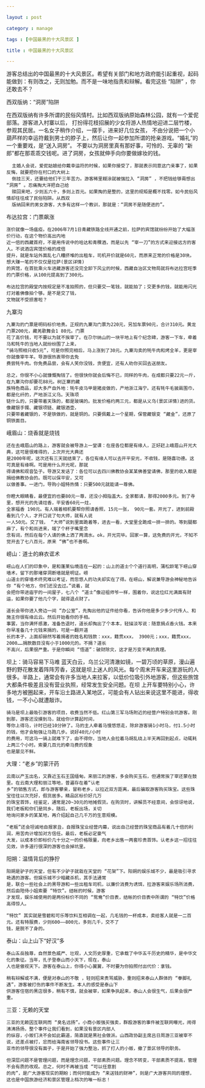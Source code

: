 ```yaml
---

layout : post

category : manage

tags : [中国最黑的十大风景区 ]

title : 中国最黑的十大风景区

---
```


游客总结出的中国最黑的十大风景区。希望有关部门和地方政府能引起重视，起码能做到：有则改之，无则加勉。而不是一味地指责和辩解。看完这些 “陷阱” ，你还敢去不？

西双版纳：“洞房”陷阱

   在西双版纳有许多所谓的民俗风情村。比如西双版纳原始森林公园，就有一个爱伲部落。游客进入村寨以后，
      打扮得花枝招展的少女将游人热情地迎进二层竹楼，参观其民居。一名女子稍作介绍，一摆手，进来好几位女孩，
	  不由分说把一个小葫芦样的幸运符戴到男士的脖子上，然后让你一起参加所谓的抢亲游戏。“婚礼”的一个重要戏，是“送入洞房”。
      不要以为洞房里真有那好事，可怜的、无辜的 “新郎”都在那乖乖交钱呢。进了洞房，女孩就伸手向你要做嫁妆的钱。

      主婚人会说，爱伲姑娘给你戴幸运符的时候，如果你接受了，那就表示同意这门亲事了，如果反悔，就要把你在村口的大树上
	  倒挂三天，还要给他们干三年苦力。游客稀里糊涂就被强拉入 “洞房” ，不把钱给够甭想出 “洞房” 。忍痛掏大洋把自己给
	  赎回来吧，少则五六十，多则上百元。如果掏的是整的，这里的规矩是概不找零。如今民俗风情却往往成了民俗陷阱。从西双
	  版纳回来的男女游客，大多有这样一个教训，那就是：“洞房不是随便进的”。
	  
布达拉宫：门票飙涨  
    
	涨价就像一场瘟疫。在2006年7月1日青藏铁路全线开通之前，拉萨的宾馆就纷纷开始了大幅涨价行动，在这个物价高出内地
	近一倍的西藏首府，不是用传说中的哈达和青稞酒，而是以先 “宰一刀”的方式来迎接远方的客人。不说酒店宾馆价格的成倍
	提升，就是车站外面乱七八糟挤堆的出租车，司机开价就是60元，而原来正常的价格是30块。想大赚一笔的不仅仅是拉萨(景区详情)
	的宾馆，在首批乘火车进藏游客还没完全卸下风尘的时候，西藏自治区文物局就将布达拉宫旺季的门票价格，从100元提高到了300元。

    布达拉宫的殿堂内按规定是不准拍照的，但只要交一笔钱，就能拍了；交更多的钱，就能用闪光灯对着佛像拍个够。是不是交了钱，
	文物就不受损害啦？
	  
九寨沟	  
	  
	九寨沟的门票是明码标价地贵。正规的九寨沟门票为220元，另加车票90元，合计310元。黄龙门票200元，藏羌歌舞会1 80元。门票
	花了高价钱，可不要以为就不挨宰了。在尕尔纳山的一块平地上有个纪念碑，游客一下车，牵着马和牦牛的当地人就纷纷围了上来， 
	“骑马照相只收5元”，可是你照完相后，马上涨到了30元。九寨沟卖的牦牛肉和烤全羊，更是宰你就像宰牛羊。导游很热衷带你去免
	费尝牦牛肉。你免费品尝，会有人笑你没钱，贪便宜，还有人劝你买回去送朋友。

    总之，你很不小心就慷慨掏钱了。但很快你就会后悔不已，同样的牛肉，在成都只要22元一斤，在九寨沟你却要花88元。树正寨的藏
	族特色商品，却大多产自外地：牦牛皮马甲是猪皮做的，产地浙江海宁。还有牦牛毛披肩围巾，都是化纤的，产地浙江义乌。天珠项
	链什么的，只要带着天珠的，都是玻璃的。批发价格约两三元，都是从义乌(景区详情)进的货。像藏银手镯、藏银项链、藏银酒壶，
	只要带着藏银的，不是铁做的，就是铜的。只要佩戴上一个星期，保管藏银变 “藏金”，还原了铜铁面目。  
	  	  
峨眉山：烧香就是烧钱	  
	  
	还在去峨眉山的路上，游客就会被导游上一堂课：在座各位都是有缘人，正好赶上峨眉山开光大典，这可是很难得的，上次开光大典还
	是2000年呢，这次还有三天就结束了，各位有缘人可以去开平安光，不收钱，是随喜功德。这可真是有缘啊。可是用什么开光呢，那就
	得请佛和观音坠子。导游又发话了：各位可以去四川佛教协会某某佛善堂请佛，那里的收入都是捐给佛教协会的。既可以保平安，又可
	以做善事。一进门，导购小姐特热情：只要500元就能请一尊佛。

    你瞪大眼睛看，最便宜的也要80元一尊，还没小拇指盖大。全家都请，那得2000多元。到了寺里，想开光的先请炷香，平安香60元一炷，
	全家福香 190元。有人端着相机要帮你照请香照，15元一张， 90元一套。开光了，进到前殿看到几个人，才开口说了句大师，就有人说
	一人50元。交了钱， “大师”说到里面跪着等，进去一看，大堂里全跪成一排一排的。等到腿都麻了，有个和尚进来，端了个杯子嘴里念
	念有词，然后在每个人请的佛上洒了两滴水。ok，开光完毕。回家一算，这免费的开光，不知不觉开去了七八百元，原来 “佛”也不善啊。  
	  
崂山：道士的麻衣诓术

    崂山在人们的印象中，是和蓬莱仙境连在一起的：山上的道士个个道行高明，蒲松龄笔下崂山穿墙术，留下的那堵穿洞断墙就是明证。崂
	山道士的穿墙术终究难以考证，而忽悠人的功夫却实在了得。在崂山，解说兼导游会神秘地告诉你 “有个地方，你们还没去过。”说着，就
	会把你带进庙宇的一间屋子，七八个 “道士”像迎祖师爷一样，围着你，说这位红光满面有财运，如果你要了他几个字，就得退点财了。

    道长会带你进入旁边一间 “办公室”，先掏出他的证件给你看，告诉你他是多少多少代传人、和施主你很有缘云云。然后开始看你的手相。
	事罢，当你满怀感激，准备告退时，道长却掏出了个本本，轻描淡写说：随意捐点香火钱。本来你早准备几十元钱来捐的，可是一翻开道
	长的本子，上面却赫然写着捐者的姓名和钱款：xxx，籍贯xxx， 3900元；xxx，籍贯xxx，2000……捐款数目没有小于1000元的。不捐？道长
	不高兴，后果很严重。于是你瞬间 “悟道”：破财除灾，这才是万变不离的真理。	  
	  
坝上：骑马容易下马难
    蓝天白云，乌兰公河清澈如镜，一碧万顷的草原，漫山遍野的野花散发着阵阵芳香，这就是坝上迷人的风光。每个周末开车来这里游玩的人
	很多。半路上，通常会有许多当地人来拉客，以低价位吸引外地游客，但这些旅馆大都条件极差且没有营业执照，经常发生安全问题。在坝
	上开车要特别小心，许多地方被圈起来，开车沿土路进入某地区，可能会有人钻出来说这里不能进，得收钱，一不小心就遭敲诈。

    骑马是坝上最吸引游客的项目，收费当然不低。红山第三军马场附近的经营户特别会坑游客。刚到那，游客还没摸到马，就给你计算起时间，
	等你上得马，计时已经10分钟了。马的主人牵着马慢悠悠走，除非游客骑1小时马，付1.5小时的钱，他才会勉强让马跑几步。说好40元/小时
	的费用，可这马一骑上就难下了，由不得你，当地人会拉着马胡乱绕上半天再回到起点，动辄耗上两三个小时。索要几百元的牵马费的现象
	也是屡见不鲜。	  
	  
大理：“老乡”的蒙汗药	  
	  
	云南以产玉出名，又靠近玉石王国缅甸。来丽江的游客，多会购买玉石，但通常挨了宰还蒙在鼓里。在云南大理和丽江等地，普遍存在着“认老
	乡”的销售方式，即与游客攀亲，冒称老乡，以拉近双方距离，最后骗取游客购买珠宝。这些珠宝往往以次充好，假货居多。精品区标价好几万
	的珠宝首饰，经鉴定，通常是20~30元的地摊假货。在购货时，讲解员不经意间，会惊讶地说，我们老板和你们是同乡。随后，老板出场，关切
	地询问家乡的某某地，再介绍起自己几千万的生意规模。

    “老板”还会坦诚地自报家丑，自报珠宝业经营内幕，说出自己经营的珠宝商品有着几十倍的利润，用苦肉计增加对方信任。最后，老板必定豪气
	大发，以成本价即标价几十分之一的价格限量，向老乡出售一两套珍贵首饰。认老乡这一招往往见效，许多道行很深的游客也会掉坑里。  
	  
阳朔：温情背后的狰狞	  
	  
	阳朔是驴子的天堂，但有不少驴子就栽在天堂的 “花架”下。阳朔的娱乐城不少，最是吸引寻求艳遇的游客。但娱乐城不少暗藏杀机，其手法通常
	是，联合一些社会上的黑导游和一些出租车司机，以廉价消费为诱饵，拉游客来娱乐场所消费，然后由陪侍小姐索要 “特饮”。结帐的时候，游客
	才发现，娱乐城使用的是两份标价不同的 “鸳鸯”价目表，结帐的价目表中所谓的 “特饮”价格高得惊人。

    “特饮” 其实就是雪碧和可乐等饮料互相调在一起，几毛钱的一杯成本，卖给客人就是一二百元。还有特服费，少则600——800元，多则几千，交不了
	钱，是脱不了身的。  
	  
泰山：山上山下“好汉”多	  
	  
	泰山五岳独尊，自然景色威严、壮观，人文历史厚重，它承载了中华五千历史的精华，是中华文化的象征。当年，孔子登泰山而小天下，现在，泰山
	人也是傲视天下。游客在泰山上，你得小心翼翼，不时要为你拍照付出代价：拿钱。

    稍有辩解或不满，便是对泰山的不敬 ，轻则招来责骂威胁，重则招来泰山人群体的 “拳脚礼遇”，游客被打伤的事件不断发生。本人的感受是泰山下
	供游客住宿的黑店很多，稍有不慎，就会被宰，如果争执起来，泰山人会很生气，后果会很严重。  
	  
三亚：无赖的天堂	  
	  
	三亚的无赖因互联网而 “臭名远扬”。小商小贩强买强卖，群殴游客的事件被互联网曝光，闹得沸沸扬扬，整个事件让我们看到，如果没有景区内部人
	的纵容，小贩们决不会如此霸道，简直就是黑社会做派。山西政协副主席吕日周游三亚被宰不说，还差点被打，忿而给海南省领导投书。这些事件让三
	亚市的领导很没有面子，于是开始了强力整治，抓了打人的小贩，撤了景区领导的职务。

    但深层问题不是管理问题，而是理念问题，干部素质问题。理念不转变，干部素质不提高，管理不会有质的改观。总之，何时不再被当成 “可以任意割
	的肉”，是广大游客现实的期盼；而何时能成为 “来送钱的财神”，则是广大游客共同的理想，这也是中国旅游经济和景区管理上档次的唯一标志！  
	  
	  
	  
	  
	  
	  
	  
	  
	  
	  
	  
	  
	  
	  
	  
	  
	  
	  
	  
	  
	  
	  
	  
	  
	  
	  
	  
	  
	  
	  
	  
	  
	  
	  
	  
	  
	  
	  
	  
	  
	  
	  
	  
	  
	  
	  
	  
	  
	  
	  
	  
	  